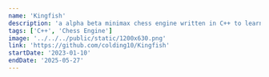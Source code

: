 ```yaml
---
name: 'Kingfish'
description: 'a alpha beta minimax chess engine written in C++ to learn C++ and how to code. abandonded and probably broken'
tags: ['C++', 'Chess Engine']
image: '../../../public/static/1200x630.png'
link: 'https://github.com/colding10/Kingfish'
startDate: '2023-01-10'
endDate: '2025-05-27'
---
```

